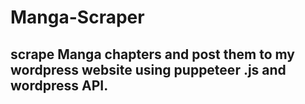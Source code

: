 # Manga-Scraper

## scrape Manga chapters and post them to my wordpress website using puppeteer .js and wordpress API. 
